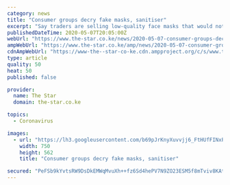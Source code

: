```yaml
---
category: news
title: "Consumer groups decry fake masks, sanitiser"
excerpt: "Say traders are selling low-quality face masks that would not prevent coronavirus spread ... urged the government to step up market surveillance to protect the public from fake face masks and sanitiser. They made a joint statement under the umbrella ..."
publishedDateTime: 2020-05-07T20:05:00Z
webUrl: "https://www.the-star.co.ke/news/2020-05-07-consumer-groups-decry-fake-masks-sanitiser/"
ampWebUrl: "https://www.the-star.co.ke/amp/news/2020-05-07-consumer-groups-decry-fake-masks-sanitiser/"
cdnAmpWebUrl: "https://www-the--star-co-ke.cdn.ampproject.org/c/s/www.the-star.co.ke/amp/news/2020-05-07-consumer-groups-decry-fake-masks-sanitiser/"
type: article
quality: 50
heat: 50
published: false

provider:
  name: The Star
  domain: the-star.co.ke

topics:
  - Coronavirus

images:
  - url: "https://lh3.googleusercontent.com/b69pJrKnyXuvvjj6_FtHUfFINxPgJwGwIgufgJVf2UT8ME2Xg8LCDa2auU8H_jPJo9ab7UwQgr_bMoCYX5cT8ZXRmNs=s1000"
    width: 750
    height: 562
    title: "Consumer groups decry fake masks, sanitiser"

secured: "PeFSb9kYvtsRW9DsDkEMWqMvuXh++fz6Sd4hePV7N9ZO23ESM5f8mTviv8KAtRUJY7Cd+WeZSn9TDyXzZD3HoyqiqvVkgp/gbePECx0irnKzrjMOW/12KhhBLEMleeVVkpblw/7K4iqYcQigysv8PM12xEBallUHHAldFmVdybaghejz6nmVdfPIcBYPN8ENoEokErYR0gSmUXvJLaQ8iig4igjbYPlL/oPBuVkrvxX92dkpHzef+zerV4pJ0OCCPi28k6upxZHUpDyluiRV5YE6LdU9gjMOuryRlYq2AllWwQFgA9Id2B5uT7zj0yxW;t0uzvRbd/FzuFhRmvgtpxQ=="
---
```


